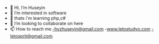 - 👋 Hi, I’m Huseyin
- 👀 I’m interested in software
- 🌱 thats i'm learning php,c#
- 💞️ I’m looking to collaborate on here
- 📫 How to reach me 
-hvzhuseyin@gmail.com
-www.letostudyo.com
-letosprit@gmail.com

<!---
*C# programlama dili,Otomasyon programları,Sql, mqsql veri tabanları,Sosyal medya yönetm ,Ms
Office programları,Donanımsal olarak Belirli bir seviyeye kadar bilgisayar tamiri. Ağ yönetim güvenlik
sistemler(kamera‑kablolama) sosyal medya yönetm(satış‑kontrol‑danışma) yazıcı ve Faks
‑Fotokop makineler kontrolü ‑‑‑ Ağ üzernden destek, Teknk destek (Silinmiş Veriler Geri
getirmek,Şifre kırmak,Veri yedeklemek,Sistem modlamak,server yönetim,)

--->
